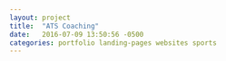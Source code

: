 ```yaml
---
layout: project
title:  "ATS Coaching"
date:   2016-07-09 13:50:56 -0500
categories: portfolio landing-pages websites sports
---
```

